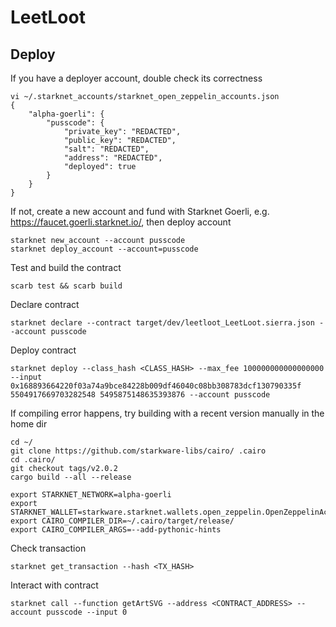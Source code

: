 # LeetLoot

## Deploy

If you have a deployer account, double check its correctness
```
vi ~/.starknet_accounts/starknet_open_zeppelin_accounts.json
{
    "alpha-goerli": {
        "pusscode": {
            "private_key": "REDACTED",
            "public_key": "REDACTED",
            "salt": "REDACTED",
            "address": "REDACTED",
            "deployed": true
        }
    }
}
```

If not, create a new account and fund with Starknet Goerli, e.g. https://faucet.goerli.starknet.io/, then deploy account
```
starknet new_account --account pusscode
starknet deploy_account --account=pusscode
```

Test and build the contract
```
scarb test && scarb build
```

Declare contract
```
starknet declare --contract target/dev/leetloot_LeetLoot.sierra.json --account pusscode
```

Deploy contract
```
starknet deploy --class_hash <CLASS_HASH> --max_fee 100000000000000000 --input 0x168893664220f03a74a9bce84228b009df46040c08bb308783dcf130790335f 5504917669703282548 5495875148635393876 --account pusscode
```

If compiling error happens, try building with a recent version manually in the home dir
```
cd ~/
git clone https://github.com/starkware-libs/cairo/ .cairo
cd .cairo/
git checkout tags/v2.0.2
cargo build --all --release

export STARKNET_NETWORK=alpha-goerli
export STARKNET_WALLET=starkware.starknet.wallets.open_zeppelin.OpenZeppelinAccount
export CAIRO_COMPILER_DIR=~/.cairo/target/release/
export CAIRO_COMPILER_ARGS=--add-pythonic-hints
```

Check transaction
```
starknet get_transaction --hash <TX_HASH>
```

Interact with contract
```
starknet call --function getArtSVG --address <CONTRACT_ADDRESS> --account pusscode --input 0
```